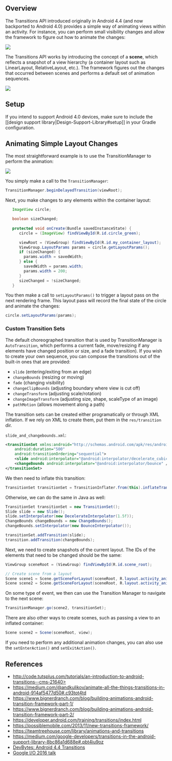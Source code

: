 ## Overview

The Transitions API introduced originally in Android 4.4 (and now backported to Android 4.0) provides a simple way of animating views within an activity.  For instance, you can perform small visibility changes and allow the framework to figure out how to animate the changes:  

<img src="https://d262ilb51hltx0.cloudfront.net/max/1600/1*4hcHR-RVHO09ZulwxYb03g.gif">

The Transitions API works by introducing the concept of a **scene**, which reflects a snapshot of a view hierarchy (a container layout such as LinearLayout, RelativeLayout, etc.).  The framework figures out the changes that occurred between scenes and performs a default set of animation sequences.

<img src="http://imgur.com/CAljFh6.png"/>

## Setup

If you intend to support Android 4.0 devices, make sure to include the [[design support library|Design-Support-Library#setup]] in your Gradle configuration.

## Animating Simple Layout Changes

The most straightforward example is to use the  TransitionManager to perform the animation:

<img src="http://imgur.com/QQVcWou.png"/>

You simply make a call to the `TransitionManager`:

```java
TransitionManager.beginDelayedTransition(viewRoot);
```

Next, you make changes to any elements within the container layout:

```java
   ImageView circle;

   boolean sizeChanged;
 
   protected void onCreate(Bundle savedInstanceState) {   
      circle = (ImageView) findViewById(R.id.circle_green);

      viewRoot = (ViewGroup) findViewById(R.id.my_container_layout);
      ViewGroup.LayoutParams params = circle.getLayoutParams();
      if (sizeChanged) {
        params.width = savedWidth;
      } else {
        savedWidth = params.width;
        params.width = 200;
      }
      sizeChanged = !sizeChanged;
   }
```

You then make a call to `setLayoutParams()` to trigger a layout pass on the next rendering frame.  This layout pass will record the final state of the circle and animate the changes:

```java		
circle.setLayoutParams(params);
```		

### Custom Transition Sets

The default choreographed transition that is used by TransitionManager is `AutoTransition`, which performs a current fade, move/resizing if any elements have changed position or size, and a fade transition).    If you wish to create your own sequence, you can compose the transitions out of the built-in ones that are provided:

* `slide` (entering/exiting from an edge)
* `changeBounds` (resizing or moving)
* `fade` (changing visibility)
* `changeClipBounds` (adjusting boundary where view is cut off)
* `changeTransform` (adjusting scale/rotation)
* `changeImageTransform` (adjusting size, shape, scaleType of an image)
* `pathMotion` (allows movement along a path)

The transition sets can be created either programatically or through XML inflation.  If we rely on XML to create them, put them in the `res/transition` dir.

`slide_and_changebounds.xml`:

```xml
<transitionSet xmlns:android="http://schemas.android.com/apk/res/android"
    android:duration="500"
    android:transitionOrdering="sequential">
    <slide android:interpolator="@android:interpolator/decelerate_cubic" />
    <changeBounds android:interpolator="@android:interpolator/bounce" />
</transitionSet>
```

We then need to inflate this transition:

```java
TransitionSet transitionSet = TransitionInflater.from(this).inflateTransition(R.transition.slide_from_bottom);
```

Otherwise, we can do the same in Java as well:

```java
TransitionSet transitionSet = new TransitionSet();
Slide slide = new Slide();
slide.setInterpolator(new DecelerateInterpolator(1.5f));
ChangeBounds changeBounds = new ChangeBounds();
changeBounds.setInterpolator(new BounceInterpolator());

transitionSet.addTransition(slide);
transition.addTransition(changeBounds);
```

Next, we need to create snapshots of the current layout.  The IDs of the elements that need to be changed should be the same:

```java
ViewGroup sceneRoot = (ViewGroup) findViewById(R.id.scene_root);

// Create scene from a layout
Scene scene1 = Scene.getSceneForLayout(sceneRoot, R.layout.activity_animations_scene1, this);
Scene scene2 = Scene.getSceneForLayout(sceneRoot, R.layout.activity_animations_scene2, this);
```

On some type of event, we then can use the Transition Manager to navigate to the next scene:

```java
TransitionManager.go(scene2, transitionSet);
```

There are also other ways to create scenes, such as passing a view to an inflated container:

```java
Scene scene2 = Scene(sceneRoot, view); 
```

If you need to perform any additional animation changes, you can also use the `setEnterAction()` and `setExitAction()`.  

## References

* http://code.tutsplus.com/tutorials/an-introduction-to-android-transitions--cms-21640>
* https://medium.com/@andkulikov/animate-all-the-things-transitions-in-android-914af5477d50#.c93tot4td
* https://www.bignerdranch.com/blog/building-animations-android-transition-framework-part-1/
* https://www.bignerdranch.com/blog/building-animations-android-transition-framework-part-2/
* https://developer.android.com/training/transitions/index.html
* https://possiblemobile.com/2013/11/new-transitions-framework/
* https://teamtreehouse.com/library/animations-and-transitions
* https://medium.com/google-developers/transitions-in-the-android-support-library-8bc86a1d688e#.pbt4iu9oz
* [DevBytes: Android 4.4 Transitions](http://www.youtube.com/watch?v=S3H7nJ4QaD8)
* [Google I/O 2016 talk](https://www.youtube.com/watch?v=4L4fLrWDvAU)
